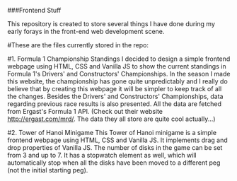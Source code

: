 ###Frontend Stuff

This repository is created to store several things I have done during my early forays in the front-end web development scene.

#These are the files currently stored in the repo:

#1. Formula 1 Championship Standings
I decided to design a simple frontend webpage using HTML, CSS and Vanilla JS to show the current standings in Formula 1's Drivers' and Constructors' Championships. In the season I made this website, the championship has gone quite unpredictably and I really do believe that by creating this webpage it will be simpler to keep track of all the changes. Besides the Drivers' and Constructors' Championships, data regarding previous race results is also presented. All the data are fetched from Ergast's Formula 1 API.
(Check out their website http://ergast.com/mrd/. The data they all store are quite cool actually...)

#2. Tower of Hanoi Minigame
This Tower of Hanoi minigame is a simple frontend webpage using HTML, CSS and Vanilla JS. It implements drag and drop properties of Vanilla JS. The number of disks in the game can be set from 3 and up to 7. It has a stopwatch element as well, which will automatically stop when all the disks have been moved to a different peg (not the initial starting peg).
